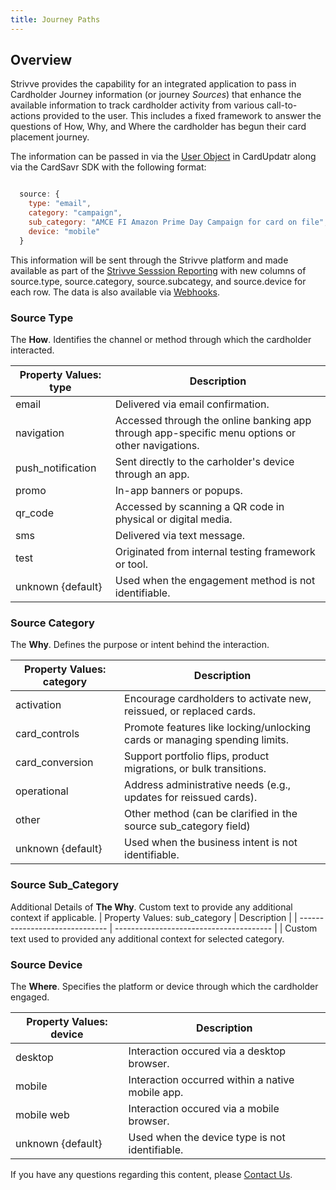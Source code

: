 ```yaml
---
title: Journey Paths
---
```


## Overview

Strivve provides the capability for an integrated application to pass in Cardholder Journey information (or journey *Sources*) that enhance the available information to track cardholder activity from various call-to-actions provided to the user.  This includes a fixed framework to answer the questions of How, Why, and Where the cardholder has begun their card placement journey.

The information can be passed in via the [User Object](/integrations/cardupdatr#user-object) in CardUpdatr along via the CardSavr SDK with the following format:

```javascript

  source: {
    type: "email",
    category: "campaign",
    sub_category: "AMCE FI Amazon Prime Day Campaign for card on file",
    device: "mobile"
  }

```
This information will be sent through the Strivve platform and made available as part of the [Strivve Sesssion Reporting](/ops-admin/reporting#session-reporting) with new columns of source.type, source.category, source.subcategy, and source.device for each row.  The data is also available via [Webhooks](/ops-admin/reporting#card-savr-webhook-notifications).  

### Source Type
The **How**.  Identifies the channel or method through which the cardholder interacted.

| Property Values: type          | Description                                                                                                                                   |
| ------------------------------ | ---------------------------------------
| email                          | Delivered via email confirmation.
| navigation                     | Accessed through the online banking app through app-specific menu options or other navigations. 
| push_notification              | Sent directly to the carholder's device through an app.
| promo                          | In-app banners or popups.
| qr_code                        | Accessed by scanning a QR code in physical or digital media.
| sms                            | Delivered via text message.
| test                           | Originated from internal testing framework or tool.
| unknown {default}              | Used when the engagement method is not identifiable.

### Source Category
The **Why**.  Defines the purpose or intent behind the interaction.

| Property Values: category      | Description                                                                                                                                   |
| ------------------------------ | ---------------------------------------
| activation                     | Encourage cardholders to activate new, reissued, or replaced cards.
| card_controls                  | Promote features like locking/unlocking cards or managing spending limits.
| card_conversion                | Support portfolio flips, product migrations, or bulk transitions.
| operational                    | Address administrative needs (e.g., updates for reissued cards).
| other                          | Other method (can be clarified in the source sub_category field)
| unknown {default}              | Used when the business intent is not identifiable.

### Source Sub_Category
Additional Details of **The Why**.  Custom text to provide any additional context if applicable.
| Property Values: sub_category  | Description                                                                                                                                   |
| ------------------------------ | ---------------------------------------
| <free-form text>               | Custom text used to provided any additional context for selected category.

### Source Device
The **Where**.  Specifies the platform or device through which the cardholder engaged.

| Property Values: device        | Description                                                                                                                                   |
| ------------------------------ | ---------------------------------------
| desktop                        | Interaction occured via a desktop browser.
| mobile                         | Interaction occurred within a native mobile app.
| mobile web                     | Interaction occured via a mobile browser.
| unknown {default}              | Used when the device type is not identifiable.


If you have any questions regarding this content, please [Contact Us](mailto:developers@strivve.com).
